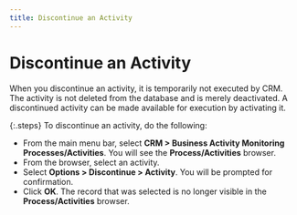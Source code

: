 ```yaml
---
title: Discontinue an Activity
---
```


# Discontinue an Activity


When you discontinue an activity, it is temporarily not executed by  CRM. The activity  is not deleted from the database and is merely deactivated. A discontinued  activity can be made available for execution by activating it.


{:.steps}
To discontinue an activity, do the following:

- From the main  menu bar, select **CRM 
 &gt; Business Activity Monitoring Processes/Activities**. You will  see the **Process/Activities** browser.
- From the browser,  select an activity.
- Select **Options &gt; Discontinue &gt; Activity**.  You will be prompted for confirmation.
- Click **OK**. The record that was selected is  no longer visible in the **Process/Activities**  browser.

